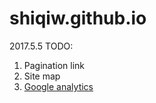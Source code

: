 # shiqiw.github.io

2017.5.5 TODO:
1. Pagination link
2. Site map
3. [Google analytics](https://developers.google.com/analytics/devguides/collection/analyticsjs/)
